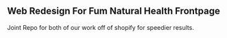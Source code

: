 ## Web Redesign For Fum Natural Health Frontpage

Joint Repo for both of our work off of shopify for speedier results.